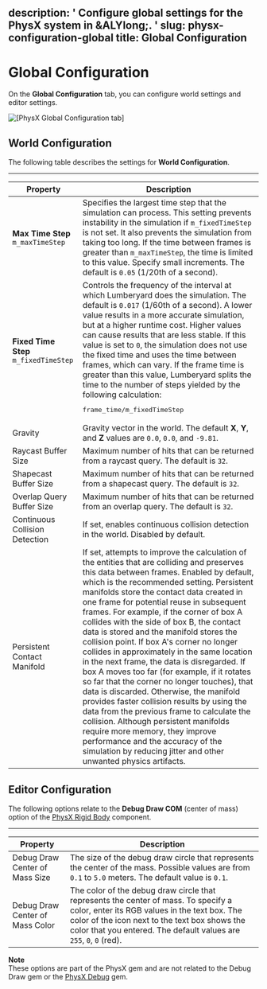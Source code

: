 description: ' Configure global settings for the PhysX system in &ALYlong;. '
slug: physx-configuration-global
title: Global Configuration
---
# Global Configuration<a name="physx-configuration-global"></a>

On the **Global Configuration** tab, you can configure world settings and editor settings\.

![\[PhysX Global Configuration tab\]](/images/userguide/physx/physx-configuration-1.png)

## World Configuration<a name="physx-configuration-global-world"></a>

The following table describes the settings for **World Configuration**\.


****  

| Property | Description | 
| --- | --- | 
|  **Max Time Step** `m_maxTimeStep`  |  Specifies the largest time step that the simulation can process\. This setting prevents instability in the simulation if `m_fixedTimeStep` is not set\. It also prevents the simulation from taking too long\. If the time between frames is greater than `m_maxTimeStep`, the time is limited to this value\. Specify small increments\.  The default is `0.05` \(1/20th of a second\)\.  | 
|  **Fixed Time Step** `m_fixedTimeStep`  |  Controls the frequency of the interval at which Lumberyard does the simulation\. The default is `0.017` \(1/60th of a second\)\.    A lower value results in a more accurate simulation, but at a higher runtime cost\.   Higher values can cause results that are less stable\.   If this value is set to `0`, the simulation does not use the fixed time and uses the time between frames, which can vary\.   If the frame time is greater than this value, Lumberyard splits the time to the number of steps yielded by the following calculation: <pre>frame_time/m_fixedTimeStep</pre>     | 
| Gravity |  Gravity vector in the world\.  The default **X**, **Y**, and **Z** values are `0.0`, `0.0`, and `-9.81`\.  | 
| Raycast Buffer Size |  Maximum number of hits that can be returned from a raycast query\.  The default is `32`\.  | 
| Shapecast Buffer Size |  Maximum number of hits that can be returned from a shapecast query\.  The default is `32`\.  | 
| Overlap Query Buffer Size |  Maximum number of hits that can be returned from an overlap query\.  The default is `32`\.  | 
| Continuous Collision Detection |  If set, enables continuous collision detection in the world\.  Disabled by default\.  | 
| Persistent Contact Manifold |  If set, attempts to improve the calculation of the entities that are colliding and preserves this data between frames\.  Enabled by default, which is the recommended setting\. Persistent manifolds store the contact data created in one frame for potential reuse in subsequent frames\. For example, if the corner of box A collides with the side of box B, the contact data is stored and the manifold stores the collision point\. If box A's corner no longer collides in approximately in the same location in the next frame, the data is disregarded\. If box A moves too far \(for example, if it rotates so far that the corner no longer touches\), that data is discarded\. Otherwise, the manifold provides faster collision results by using the data from the previous frame to calculate the collision\. Although persistent manifolds require more memory, they improve performance and the accuracy of the simulation by reducing jitter and other unwanted physics artifacts\.   | 

## Editor Configuration<a name="physx-configuration-global-editor"></a>

The following options relate to the **Debug Draw COM** \(center of mass\) option of the [PhysX Rigid Body](component-physx-rigid-body-physics.md) component\.


****  

| Property | Description | 
| --- | --- | 
| Debug Draw Center of Mass Size  |  The size of the debug draw circle that represents the center of the mass\. Possible values are from `0.1` to `5.0` meters\.  The default value is `0.1`\.  | 
| Debug Draw Center of Mass Color  |  The color of the debug draw circle that represents the center of mass\. To specify a color, enter its RGB values in the text box\. The color of the icon next to the text box shows the color that you entered\. The default values are `255`, `0`, `0` \(red\)\.  | 

**Note**  
These options are part of the PhysX gem and are not related to the Debug Draw gem or the [PhysX Debug](gems-system-gem-physx-debug.md) gem\.